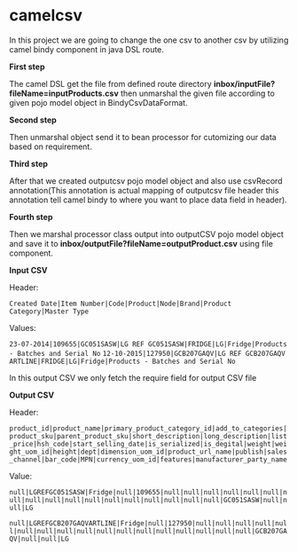 # camelcsv
In this project we are going to change the one csv to another csv by utilizing camel bindy component in java DSL route.

**First step**

The camel DSL get the file from defined route directory **inbox/inputFile?fileName=inputProducts.csv** then unmarshal the given file according to given pojo model object in BindyCsvDataFormat.

**Second step**

Then unmarshal object send it to bean processor for cutomizing our data based on requirement.

**Third step**

After that we created outputcsv pojo model object and also use csvRecord annotation(This annotation is actual mapping of outputcsv file header this annotation tell camel bindy to where you want to place data field in header).

**Fourth step**

Then we marshal processor class output into outputCSV pojo model object and save it to **inbox/outputFile?fileName=outputProduct.csv** using file component.


**Input CSV**

Header: 

`Created Date|Item Number|Code|Product|Node|Brand|Product Category|Master Type`

Values: 

`23-07-2014|109655|GC051SASW|LG REF GC051SASW|FRIDGE|LG|Fridge|Products - Batches and Serial No`
`12-10-2015|127950|GCB207GAQV|LG REF GCB207GAQV ARTLINE|FRIDGE|LG|Fridge|Products - Batches and Serial No`

In this output CSV we only fetch the require field for output CSV file

**Output CSV**

Header:

`product_id|product_name|primary_product_category_id|add_to_categories|product_sku|parent_product_sku|short_description|long_description|list_price|hsh_code|start_selling_date|is_serialized|is_degital|weight|weight_uom_id|height|dept|dimension_uom_id|product_url_name|publish|sales_channel|bar_code|MPN|currency_uom_id|features|manufacturer_party_name`

Value:

`null|LGREFGC051SASW|Fridge|null|109655|null|null|null|null|null|null|null|null|null|null|null|null|null|null|null|null|null|GC051SASW|null|null|LG`

`null|LGREFGCB207GAQVARTLINE|Fridge|null|127950|null|null|null|null|null|null|null|null|null|null|null|null|null|null|null|null|null|GCB207GAQV|null|null|LG`
